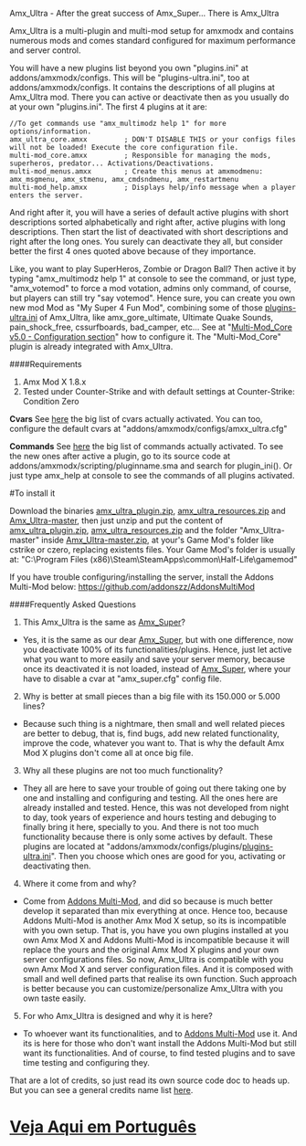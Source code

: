 Amx_Ultra - After the great success of Amx_Super... There is Amx_Ultra

Amx_Ultra is a multi-plugin and multi-mod setup for amxmodx and contains 
numerous mods and comes standard configured for maximum performance and server control. 

You will have a new plugins list beyond you own "plugins.ini" at addons/amxmodx/configs.
This will be "plugins-ultra.ini", too at addons/amxmodx/configs. It contains the descriptions
of all plugins at Amx_Ultra mod. There you can active or deactivate then as you usually do 
at your own "plugins.ini". The first 4 plugins at it are: 
```
//To get commands use "amx_multimodz help 1" for more options/information. 
amx_ultra_core.amxx			; DON'T DISABLE THIS or your configs files will not be loaded! Execute the core configuration file.
multi-mod_core.amxx			; Responsible for managing the mods, superheros, predator... Activations/Deactivations.
multi-mod_menus.amxx		; Create this menus at amxmodmenu: amx_msgmenu, amx_stmenu, amx_cmdsndmenu, amx_restartmenu
multi-mod_help.amxx			; Displays help/info message when a player enters the server.
```
And right after it, you will have a series of default active plugins with short descriptions 
sorted alphabetically and right after, active plugins with long descriptions. 
Then start the list of deactivated with short descriptions and right after the long ones. 
You surely can deactivate they all, but consider better the first 4 ones quoted above 
because of they importance. 

Like, you want to play SuperHeros, Zombie or Dragon Ball? Then active it 
by typing "amx_multimodz help 1" at console to see the command, or just type, 
"amx_votemod"  to force a mod votation, admins only command, of course, 
but players can still try "say votemod". 
Hence sure, you can create you own new mod Mod as "My Super 4 Fun Mod", 
combining some of those [plugins-ultra.ini](addons/amxmodx/configs/plugins-ultra.ini) of 
Amx_Ultra, like amx_gore_ultimate, Ultimate Quake Sounds, 
pain_shock_free, cssurfboards, bad_camper, etc... 
See at "[Multi-Mod_Core v5.0 - Configuration section](https://forums.alliedmods.net/showthread.php?t=270188#Configuration)" 
how to configure it. 
The "Multi-Mod_Core" plugin is already integrated with Amx_Ultra. 

####Requirements
1. Amx Mod X 1.8.x
2. Tested under Counter-Strike and with default settings at Counter-Strike: Condition Zero

**Cvars** See [here](addons/amxmodx/configs/amxx_ultra.cfg) 
the big list of cvars actually activated. You can too, configure 
the default cvars at "addons/amxmodx/configs/amxx_ultra.cfg"

**Commands** See [here](Commands.txt) 
the big list of commands actually activated. 
To see the new ones after active a plugin, go to its source code at 
addons/amxmodx/scripting/pluginname.sma and search for plugin_ini(). 
Or just type amx_help at console to see the commands of all plugins activated. 

#To install it

Download the binaries 
[amx_ultra_plugin.zip](https://github.com/Addonszz/Amx_Ultra/releases/download/v1.0/amx_ultra_plugin.zip), 
[amx_ultra_resources.zip](https://github.com/Addonszz/Amx_Ultra/releases/download/v1.0/amx_ultra_resources.zip) 
and 
[Amx_Ultra-master](https://github.com/Addonszz/Amx_Ultra/archive/master.zip), 
then just unzip and put the content of 
[amx_ultra_plugin.zip](https://github.com/Addonszz/Amx_Ultra/releases/download/v1.0/amx_ultra_plugin.zip), 
[amx_ultra_resources.zip](https://github.com/Addonszz/Amx_Ultra/releases/download/v1.0/amx_ultra_resources.zip) 
and the folder "Amx_Ultra-master" inside 
[Amx_Ultra-master.zip](https://github.com/Addonszz/Amx_Ultra/archive/master.zip), 
at your's Game Mod's folder like cstrike or czero, replacing existents files. 
Your Game Mod's folder is usually at: 
"C:\Program Files (x86)\Steam\SteamApps\common\Half-Life\gamemod" 

If you have trouble configuring/installing the server, install the Addons Multi-Mod below: 
https://github.com/addonszz/AddonsMultiMod

####Frequently Asked Questions

1. This Amx_Ultra is the same as [Amx_Super](https://forums.alliedmods.net/forumdisplay.php?f=111)? 
 * Yes, it is the same as our dear [Amx_Super](https://forums.alliedmods.net/forumdisplay.php?f=111), but with one difference, 
now you deactivate 100% of its functionalities/plugins. 
Hence, just let active what you want to more easily and save your server memory, 
because once its deactivated it is not loaded, instead of [Amx_Super](https://forums.alliedmods.net/forumdisplay.php?f=111), 
where your have to disable a cvar at "amx_super.cfg" config file. 

2. Why is better at small pieces than a big file with its 150.000 or 5.000 lines? 
 * Because such thing is a nightmare, then small and well related pieces are 
better to debug, that is, find bugs, add new related functionality, improve the 
code, whatever you want to. That is why the default Amx Mod X plugins 
don't come all at once big file. 

3. Why all these plugins are not too much functionality? 
 * They all are here to save your trouble of going out there taking one by one 
and installing and configuring and testing. All the ones here are already installed 
and tested. Hence, this was not developed from night to day, took years of experience 
and hours testing and debuging to finally bring it here, specially to you. 
And there is not too much functionality because there is only some actives by default. 
These plugins are located at "addons/amxmodx/configs/plugins/[plugins-ultra.ini](addons/amxmodx/configs/plugins-ultra.ini)". 
Then you choose which ones are good for you, activating or deactivating then. 

4. Where it come from and why? 
 * Come from [Addons Multi-Mod](https://github.com/addonszz/AddonsMultiMod), 
and did so because is much better develop it separated than mix everything at 
once. Hence too, because Addons Multi-Mod is another Amx Mod X setup, 
so its is incompatible with you own setup. That is, you have you own plugins 
installed at you own Amx Mod X and Addons Multi-Mod is incompatible 
because it will replace the yours and the original Amx Mod X plugins and 
your own server configurations files. 
So now, Amx_Ultra is compatible with you own Amx Mod X and server 
configuration files. And it is composed with small and well defined parts that 
realise its own function. Such approach is better because you can 
customize/personalize Amx_Ultra with you own taste easily. 

5. For who Amx_Ultra is designed and why it is here? 
 * To whoever want its functionalities, and to [Addons Multi-Mod](https://github.com/addonszz/AddonsMultiMod) use it. 
And its is here for those who don't want install the Addons Multi-Mod but 
still want its functionalities. And of course, to find tested plugins 
and to save time testing and configuring they. 

That are a lot of credits, so just read its own source code doc to heads up. But you can see 
a general credits name list [here](Credits.txt). 

[Veja Aqui em Português](http://translate.google.com.br/translate?hl=pt-BR&sl=en&u=https://github.com/addonszz/Amx_Ultra)
==========================
